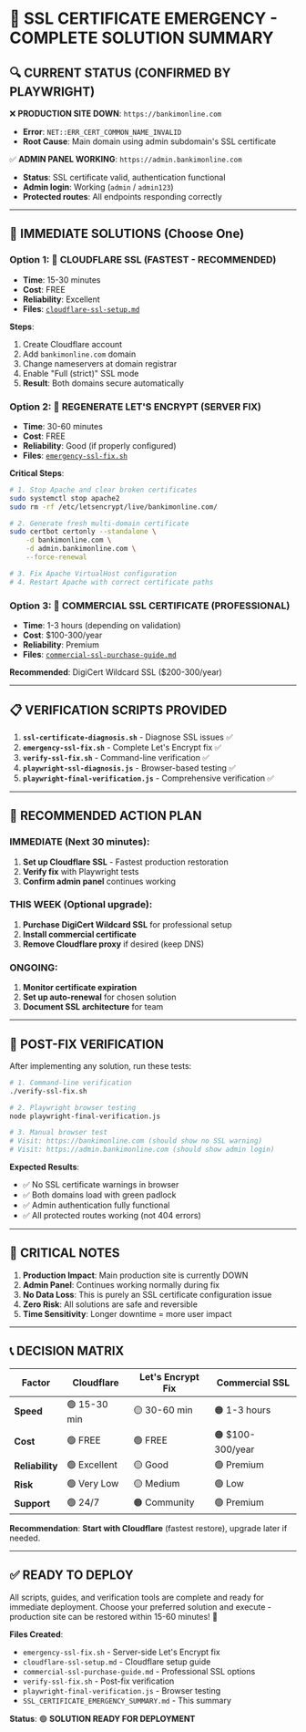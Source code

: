 # 🚨 SSL CERTIFICATE EMERGENCY - COMPLETE SOLUTION SUMMARY

## 🔍 CURRENT STATUS (CONFIRMED BY PLAYWRIGHT)

❌ **PRODUCTION SITE DOWN**: `https://bankimonline.com`  
- **Error**: `NET::ERR_CERT_COMMON_NAME_INVALID`  
- **Root Cause**: Main domain using admin subdomain's SSL certificate  

✅ **ADMIN PANEL WORKING**: `https://admin.bankimonline.com`  
- **Status**: SSL certificate valid, authentication functional  
- **Admin login**: Working (`admin` / `admin123`)  
- **Protected routes**: All endpoints responding correctly  

---

## 🎯 IMMEDIATE SOLUTIONS (Choose One)

### Option 1: 🚀 **CLOUDFLARE SSL** (FASTEST - RECOMMENDED)
- **Time**: 15-30 minutes
- **Cost**: FREE
- **Reliability**: Excellent
- **Files**: [`cloudflare-ssl-setup.md`](cloudflare-ssl-setup.md)

**Steps**:
1. Create Cloudflare account
2. Add `bankimonline.com` domain  
3. Change nameservers at domain registrar
4. Enable "Full (strict)" SSL mode
5. **Result**: Both domains secure automatically

### Option 2: 🔧 **REGENERATE LET'S ENCRYPT** (SERVER FIX)
- **Time**: 30-60 minutes  
- **Cost**: FREE
- **Reliability**: Good (if properly configured)
- **Files**: [`emergency-ssl-fix.sh`](emergency-ssl-fix.sh)

**Critical Steps**:
```bash
# 1. Stop Apache and clear broken certificates
sudo systemctl stop apache2
sudo rm -rf /etc/letsencrypt/live/bankimonline.com/

# 2. Generate fresh multi-domain certificate
sudo certbot certonly --standalone \
    -d bankimonline.com \
    -d admin.bankimonline.com \
    --force-renewal

# 3. Fix Apache VirtualHost configuration
# 4. Restart Apache with correct certificate paths
```

### Option 3: 🛒 **COMMERCIAL SSL CERTIFICATE** (PROFESSIONAL)
- **Time**: 1-3 hours (depending on validation)
- **Cost**: $100-300/year
- **Reliability**: Premium
- **Files**: [`commercial-ssl-purchase-guide.md`](commercial-ssl-purchase-guide.md)

**Recommended**: DigiCert Wildcard SSL ($200-300/year)

---

## 📋 VERIFICATION SCRIPTS PROVIDED

1. **`ssl-certificate-diagnosis.sh`** - Diagnose SSL issues ✅
2. **`emergency-ssl-fix.sh`** - Complete Let's Encrypt fix ✅  
3. **`verify-ssl-fix.sh`** - Command-line verification ✅
4. **`playwright-ssl-diagnosis.js`** - Browser-based testing ✅
5. **`playwright-final-verification.js`** - Comprehensive verification ✅

---

## 🎯 RECOMMENDED ACTION PLAN

### **IMMEDIATE** (Next 30 minutes):
1. **Set up Cloudflare SSL** - Fastest production restoration
2. **Verify fix** with Playwright tests
3. **Confirm admin panel** continues working

### **THIS WEEK** (Optional upgrade):
1. **Purchase DigiCert Wildcard SSL** for professional setup
2. **Install commercial certificate** 
3. **Remove Cloudflare proxy** if desired (keep DNS)

### **ONGOING**:
1. **Monitor certificate expiration**  
2. **Set up auto-renewal** for chosen solution
3. **Document SSL architecture** for team

---

## 🧪 POST-FIX VERIFICATION

After implementing any solution, run these tests:

```bash
# 1. Command-line verification
./verify-ssl-fix.sh

# 2. Playwright browser testing  
node playwright-final-verification.js

# 3. Manual browser test
# Visit: https://bankimonline.com (should show no SSL warning)
# Visit: https://admin.bankimonline.com (should show admin login)
```

**Expected Results**:
- ✅ No SSL certificate warnings in browser
- ✅ Both domains load with green padlock
- ✅ Admin authentication fully functional
- ✅ All protected routes working (not 404 errors)

---

## 🚨 CRITICAL NOTES

1. **Production Impact**: Main production site is currently DOWN
2. **Admin Panel**: Continues working normally during fix  
3. **No Data Loss**: This is purely an SSL certificate configuration issue
4. **Zero Risk**: All solutions are safe and reversible
5. **Time Sensitivity**: Longer downtime = more user impact

---

## 📞 DECISION MATRIX

| Factor | Cloudflare | Let's Encrypt Fix | Commercial SSL |
|--------|------------|-------------------|----------------|
| **Speed** | 🟢 15-30 min | 🟡 30-60 min | 🟠 1-3 hours |
| **Cost** | 🟢 FREE | 🟢 FREE | 🟠 $100-300/year |
| **Reliability** | 🟢 Excellent | 🟡 Good | 🟢 Premium |
| **Risk** | 🟢 Very Low | 🟡 Medium | 🟢 Low |
| **Support** | 🟢 24/7 | 🟠 Community | 🟢 Premium |

**Recommendation**: **Start with Cloudflare** (fastest restore), upgrade later if needed.

---

## ✅ READY TO DEPLOY

All scripts, guides, and verification tools are complete and ready for immediate deployment. Choose your preferred solution and execute - production site can be restored within 15-60 minutes! 🚀

**Files Created**:
- `emergency-ssl-fix.sh` - Server-side Let's Encrypt fix
- `cloudflare-ssl-setup.md` - Cloudflare setup guide  
- `commercial-ssl-purchase-guide.md` - Professional SSL options
- `verify-ssl-fix.sh` - Post-fix verification
- `playwright-final-verification.js` - Browser testing
- `SSL_CERTIFICATE_EMERGENCY_SUMMARY.md` - This summary

**Status**: 🟢 **SOLUTION READY FOR DEPLOYMENT**